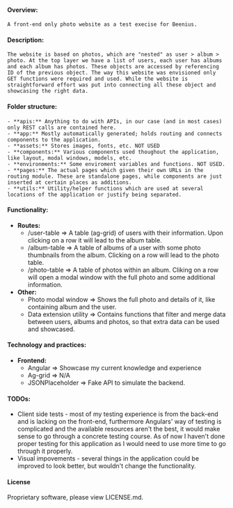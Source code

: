 #### Overview:
    A front-end only photo website as a test execise for Beenius.

#### Description:
    The website is based on photos, which are "nested" as user > album > photo. At the top layer we have a list of users, each user has albums and each album has photos. These objects are accessed by referencing ID of the previous object. The way this website was envisioned only GET functions were required and used. While the website is straightforward effort was put into connecting all these object and showcasing the right data. 

#### Folder structure:
    - **apis:** Anything to do with APIs, in our case (and in most cases) only REST calls are contained here.
    - **app:** Mostly automatically generated; holds routing and connects components to the application. 
    - **assets:** Stores images, fonts, etc. NOT USED
    - **components:** Various components used thoughout the application, like layout, modal windows, models, etc.
    - **environments:** Some enviroment variables and functions. NOT USED.
    - **pages:** The actual pages which given their own URLs in the routing module. These are standalone pages, while components are just inserted at certain places as additions.
    - **utils:** Utility/helper functions which are used at several locations of the application or justify being separated.

#### Functionality:
  - **Routes:**
    - /user-table => A table (ag-grid) of users with their information. Upon clicking on a row it will lead to the album table.
    - /album-table => A table of albums of a user with some photo thumbnails from the album. Clicking on a row will lead to the photo table.
    - /photo-table => A table of photos within an album. Cliking on a row will open a modal window with the full photo and some additional information.
  - **Other:**
    - Photo modal window => Shows the full photo and details of it, like containing album and the user.
    - Data extension utility => Contains functions that filter and merge data between users, albums and photos, so that extra data can be used and showcased.

 
#### Technology and practices:
  - **Frontend:**
    - Angular => Showcase my current knowledge and experience
    - Ag-grid => N/A
    - JSONPlaceholder => Fake API to simulate the backend.

#### TODOs:
  - Client side tests - most of my testing experience is from the back-end and is lacking on the front-end, furthermore Angulars' way of testing is complicated and the available resources aren't the best, it would make sense to go through a concrete testing course. As of now I haven't done proper testing for this application as I would need to use more time to go through it properly.
  - Visual impovements - several things in the application could be improved to look better, but wouldn't change the functionality.
  
#### License
Proprietary software, please view LICENSE.md.

